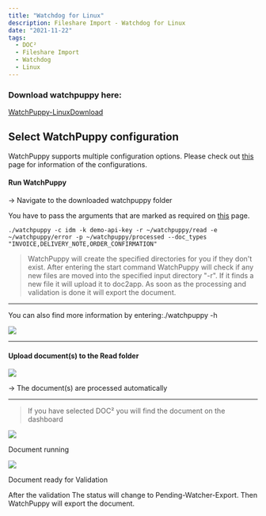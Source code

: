 ```yaml
---
title: "Watchdog for Linux"
description: Fileshare Import - Watchdog for Linux
date: "2021-11-22"
tags:
  - DOC²
  - Fileshare Import
  - Watchdog
  - Linux
---
```


### Download watchpuppy here:

[WatchPuppy-Linux](blob:https://docs.cloudintegration.eu/e913a8f9-71ed-49dd-aab3-2c74dfbff5c7)[Download](blob:https://docs.cloudintegration.eu/e913a8f9-71ed-49dd-aab3-2c74dfbff5c7)

## Select WatchPuppy configuration

WatchPuppy supports multiple configuration options. Please check out [this](/doc2/doc2app/import/watchpuppy-configuration/) page for information of the configurations.

#### Run WatchPuppy

\-> Navigate to the downloaded watchpuppy folder

You have to pass the arguments that are marked as required on [this](/doc2/doc2app/import/watchpuppy-configuration/) page.

```
./watchpuppy -c idm -k demo-api-key -r ~/watchpuppy/read -e ~/watchpuppy/error -p ~/watchpuppy/processed --doc_types "INVOICE,DELIVERY_NOTE,ORDER_CONFIRMATION"
```

> WatchPuppy will create the specified directories for you if they don't exist. After entering the start command WatchPuppy will check if any new files are moved into the specified input directory "-r". If it finds a new file it will upload it to doc2app. As soon as the processing and validation is done it will export the document.

* * *

You can also find more information by entering:./watchpuppy -h

![](/_images/doc2/image.png)

* * *

#### Upload document(s) to the Read folder

![](/_images/doc2/Folder-Read.png)

\-> The document(s) are processed automatically

* * *

> If you have selected DOC² you will find the document on the dashboard

![](/_images/doc2/DOC²_Dashboard_1-1024x333.png)

Document running

![](/_images/doc2/DOC²_Dashboard_2-1024x343.png)

Document ready for Validation

After the validation The status will change to Pending-Watcher-Export. Then WatchPuppy will export the document.
